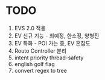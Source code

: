 # TODO

1. EVS 2.0 적용
2. EV 신규 기능 - 최예정, 한소정, 양형진
3. EV 특화 - POI 가는 중, EV 혼잡도
4. Routo Controller 분리
5. intent priority thread-safety
6. english golf flag
7. convert regex to tree
